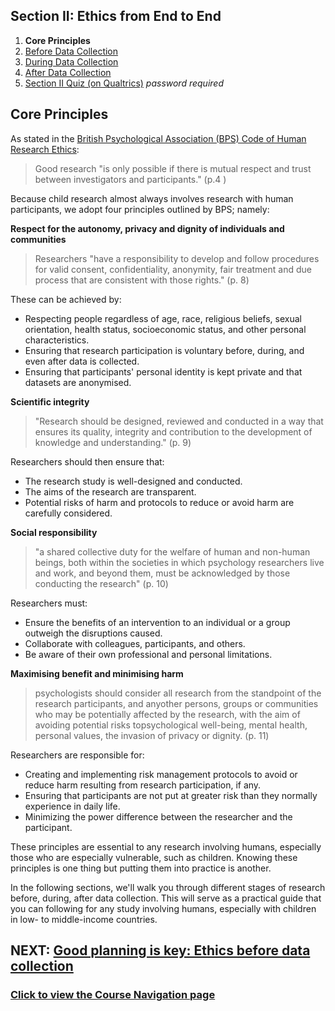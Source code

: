 ## Section II: Ethics from End to End

1. **Core Principles**
2. [Before Data Collection](endto-before.md)
3. [During Data Collection](endto-during.md)
4. [After Data Collection](endto-after.md)
5. [Section II Quiz (on Qualtrics)](https://oxfordeducation.eu.qualtrics.com/jfe/form/SV_bPHRKTydLSyDzRH) *password required*

## Core Principles

As stated in the [British Psychological Association (BPS) Code of Human Research Ethics](https://www.bps.org.uk/sites/bps.org.uk/files/Policy/Policy%20-%20Files/BPS%20Code%20of%20Human%20Research%20Ethics.pdf):

> Good research "is only possible if there is mutual respect and trust between investigators and participants." (p.4 )

Because child research almost always involves research with human participants, we adopt four principles outlined by BPS; namely:

**Respect for the autonomy, privacy and dignity of individuals and communities**

> Researchers "have a responsibility to develop and follow procedures for valid consent, confidentiality, anonymity, fair treatment and due process that are consistent with those rights." (p. 8)

These can be achieved by:
- Respecting people regardless of age, race, religious beliefs, sexual orientation, health status, socioeconomic status, and other personal characteristics.
- Ensuring that research participation is voluntary before, during, and even after data is collected.
- Ensuring that participants' personal identity is kept private and that datasets are anonymised.

**Scientific integrity**

> "Research should be designed, reviewed and conducted in a way that ensures its quality, integrity and contribution to the development of knowledge and understanding." (p. 9)

Researchers should then ensure that:
- The research study is well-designed and conducted.
- The aims of the research are transparent.
- Potential risks of harm and protocols to reduce or avoid harm are carefully considered. 

**Social responsibility**

> "a shared collective duty for the welfare of human and non-human beings, both within the societies in which psychology researchers live and work, and beyond them, must be acknowledged by those conducting the research" (p. 10)

Researchers must:
- Ensure the benefits of an intervention to an individual or a group outweigh the disruptions caused.
- Collaborate with colleagues, participants, and others.
- Be aware of their own professional and personal limitations.

**Maximising benefit and minimising harm**

> psychologists should consider all research from the standpoint of the research participants, and anyother persons, groups or communities who may be potentially affected by the research, with the aim of avoiding potential risks topsychological well-being, mental health, personal values, the invasion of privacy or dignity. (p. 11)

Researchers are responsible for:
- Creating and implementing risk management protocols to avoid or reduce harm resulting from research participation, if any.
- Ensuring that participants are not put at greater risk than they normally experience in daily life.
- Minimizing the power difference between the researcher and the participant.

These principles are essential to any research involving humans, especially those who are especially vulnerable, such as children. Knowing these principles is one thing but putting them into practice is another. 

In the following sections, we'll walk you through different stages of research before, during, after data collection. This will serve as a practical guide that you can following for any study involving humans, especially with children in low- to middle-income countries.

## NEXT: [Good planning is key: Ethics before data collection](endto-before.md)
### [Click to view the Course Navigation page](toc.md)
